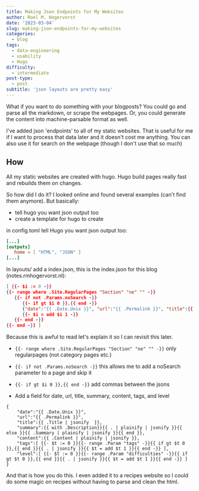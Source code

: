 ```yaml
---
title: Making Json Endpoints for My Websites
author: Roel M. Hogervorst
date: '2023-03-04'
slug: making-json-endpoints-for-my-websites
categories:
  - blog
tags:
  - data-engineering
  - usability
  - Hugo
difficulty:
  - intermediate
post-type:
  - post
subtitle: 'json layouts are pretty easy'
---
```

What if you want to do something with your blogposts? You could go and parse all
the markdown, or scrape the webpages. Or, you could generate the content into machine-parsable format as well. 

I've added json 'endpoints' to all of my static websites.
That is useful for me if I want to process that data later and it doesn't cost
me anything.
You can also use it for search on the webpage (though I don't use that so much)

## How
All my static websites are created with hugo. Hugo build pages really fast
and rebuilds them on changes. 

So how did I do it?
I looked online and found several examples (can't find them anymore).
But basically:
- tell hugo you want json output too
- create a template for hugo to create


in config.toml tell Hugo you want json output too:

```toml
[...]
[outputs]
   home = [ "HTML", "JSON" ]
[...]
```

In layouts/ add a index.json, this is the index.json for 
this blog (notes.rmhogervorst.nl):

```json
[ {{- $i := 0 -}}
{{- range where .Site.RegularPages "Section" "ne" "" -}}
   {{- if not .Params.noSearch -}}
      {{- if gt $i 0 }},{{ end -}}
      {"date":"{{ .Date.Unix }}", "url":"{{ .Permalink }}", "title":{{ .Title | jsonify  }}, "summary":{{ with .Description}}{{ . | plainify | jsonify }}{{ else }}{{ .Summary | plainify | jsonify }}{{ end }}, "content":{{ .Content | plainify | jsonify }},"tags":[ {{- $t := 0 }}{{- range .Param "tags" -}}{{ if gt $t 0 }},{{ end }}{{ . | jsonify }}{{ $t = add $t 1 }}{{ end -}} ], "level":[ {{- $t := 0 }}{{- range .Param "difficulties" -}}{{ if gt $t 0 }},{{ end }}{{ . | jsonify }}{{ $t = add $t 1 }}{{ end -}} ] }
      {{- $i = add $i 1 -}}
   {{- end -}}
{{- end -}} ]
```

Because this is awful to read let's explain it so I can revisit this later.

- `{{- range where .Site.RegularPages "Section" "ne" "" -}}` only regularpages (not category pages etc.)
- `{{- if not .Params.noSearch -}}` this allows me to add a noSearch parameter to a page and skip it
- `{{- if gt $i 0 }},{{ end -}}` add commas between the jsons

- Add a field for date, url, title, summary, content, tags, and level
```
{
    "date":"{{ .Date.Unix }}", 
    "url":"{{ .Permalink }}", 
    "title":{{ .Title | jsonify  }}, 
    "summary":{{ with .Description}}{{ . | plainify | jsonify }}{{ else }}{{ .Summary | plainify | jsonify }}{{ end }}, 
    "content":{{ .Content | plainify | jsonify }},
    "tags":[ {{- $t := 0 }}{{- range .Param "tags" -}}{{ if gt $t 0 }},{{ end }}{{ . | jsonify }}{{ $t = add $t 1 }}{{ end -}} ], 
    "level":[ {{- $t := 0 }}{{- range .Param "difficulties" -}}{{ if gt $t 0 }},{{ end }}{{ . | jsonify }}{{ $t = add $t 1 }}{{ end -}} ] 
}
```
And that is how you do this.
I even added it to a recipes website so I could do some magic on recipes without having to parse and clean the html.
